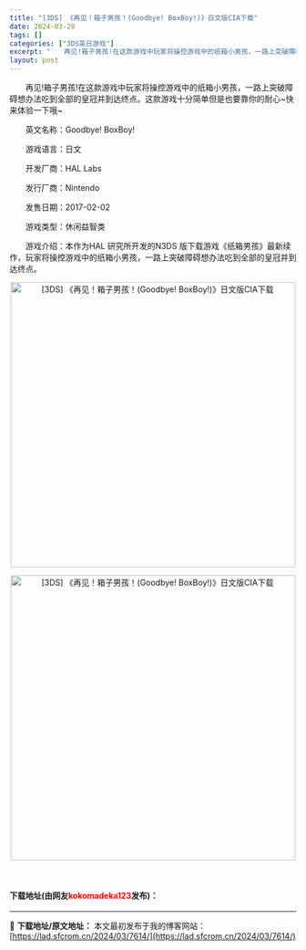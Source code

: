 ```yaml
---
title: "[3DS] 《再见！箱子男孩！(Goodbye! BoxBoy!)》日文版CIA下载"
date: 2024-03-29
tags: []
categories: ["3DS英日游戏"]
excerpt: "　　再见!箱子男孩!在这款游戏中玩家将操控游戏中的纸箱小男孩，一路上突破障碍想办法吃到全部的皇冠并到达终点。这款游戏十分简单但是也要靠你的耐心~快来体验一下哦~ 　　英文名称：Goodbye! BoxBoy! 　　游戏语言：日文 　　开发厂商：HAL Labs 　　发行厂商：Nintendo 　　发&hellip;"
layout: post
---
```


 <p>　　再见!箱子男孩!在这款游戏中玩家将操控游戏中的纸箱小男孩，一路上突破障碍想办法吃到全部的皇冠并到达终点。这款游戏十分简单但是也要靠你的耐心~快来体验一下哦~</p> <p>　　英文名称：Goodbye! BoxBoy!</p> <p>　　游戏语言：日文</p> <p>　　开发厂商：HAL Labs</p> <p>　　发行厂商：Nintendo</p> <p>　　发售日期：2017-02-02</p> <p>　　游戏类型：休闲益智类</p> <p>　　游戏介绍：本作为HAL 研究所开发的N3DS 版下载游戏《纸箱男孩》最新续作，玩家将操控游戏中的纸箱小男孩，一路上突破障碍想办法吃到全部的皇冠并到达终点。</p> <p align="center"><img align="" src="https://lad.sfcrom.cn/wp-content/uploads/2024/03/20240329_660611e31fa27.webp" style="border-width: 0px; border-style: solid; width: 500px;" alt="[3DS] 《再见！箱子男孩！(Goodbye! BoxBoy!)》日文版CIA下载" /></p> <p align="center"><img align="" src="https://lad.sfcrom.cn/wp-content/uploads/2024/03/20240329_660611e380292.webp" style="border-width: 0px; border-style: solid; width: 500px;" alt="[3DS] 《再见！箱子男孩！(Goodbye! BoxBoy!)》日文版CIA下载" /></p> <p align="center">&nbsp;</p> <p><h4>下载地址(由网友<font color="red">kokomadeka123</font>发布)：</h4></p> 

---
📖 **下载地址/原文地址：** 本文最初发布于我的博客网站：[https://lad.sfcrom.cn/2024/03/7614/](https://lad.sfcrom.cn/2024/03/7614/)
